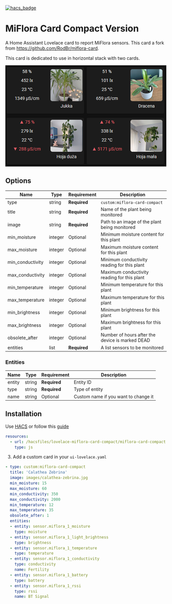 [![hacs_badge](https://img.shields.io/badge/HACS-Custom-orange.svg?style=for-the-badge)](https://github.com/custom-components/hacs)


# MiFlora Card Compact Version

A Home Assistant Lovelace card to report MiFlora sensors.
This card a fork from https://github.com/RodBr/miflora-card.

This card is dedicated to use in horizontal stack with two cards.

![miflora-card-compact](https://github.com/czesiu20/miflora-card-compact/raw/main/miflora-card-compact.png)

## Options

| Name             | Type    | Requirement  | Description                                    |
| ---------------- | ------- | ------------ | ---------------------------------------------- |
| type             | string  | **Required** | `custom:miflora-card-compact`                  |
| title            | string  | **Required** | Name of the plant being monitored              |
| image            | string  | **Required** | Path to an image of the plant being monitored  |
| min_moisture     | integer | Optional     | Minimum moisture content for this plant        |
| max_moisture     | integer | Optional     | Maximum moisture content for this plant        |
| min_conductivity | integer | Optional     | Minimum conductivity reading for this plant    |
| max_conductivity | integer | Optional     | Maximum conductivity reading for this plant    |
| min_temperature  | integer | Optional     | Minimum temperature for this plant             |
| max_temperature  | integer | Optional     | Maximum temperature for this plant             |
| min_brightness   | integer | Optional     | Minimum brightness for this plant              |
| max_brightness   | integer | Optional     | Maximum brightness for this plant              |
| obsolete_after   | integer | Optional     | Number of hours after the device is marked DEAD|
| entities         | list    | **Required** | A list sensors to be monitored                 |

### Entities

| Name             | Type    | Requirement  | Description                                    |
| ---------------- | ------- | ------------ | ---------------------------------------------- |
| entity           | string  | **Required** | Entity ID                                      |
| type             | string  | **Required** | Type of entity                                 |
| name             | string  | Optional     | Custom name if you want to change it           |


## Installation

Use [HACS](https://hacs.xyz) or follow this [guide](https://github.com/thomasloven/hass-config/wiki/Lovelace-Plugins)


```yaml
resources:
  - url: /hacsfiles/lovelace-miflora-card-compact/miflora-card-compact.js
    type: js
```

3. Add a custom card in your `ui-lovelace.yaml`

```yaml
- type: custom:miflora-card-compact
  title: 'Calathea Zebrina'
  image: images/calathea-zebrina.jpg
  min_moisture: 15
  max_moisture: 60
  min_conductivity: 350
  max_conductivity: 2000
  min_temperature: 12
  max_temperature: 35
  obsolete_after: 1
  entities:
  - entity: sensor.miflora_1_moisture
    type: moisture
  - entity: sensor.miflora_1_light_brightness
    type: brightness
  - entity: sensor.miflora_1_temperature
    type: temperature
  - entity: sensor.miflora_1_conductivity
    type: conductivity
    name: Fertility
  - entity: sensor.miflora_1_battery
    type: battery
  - entity: sensor.miflora_1_rssi
    type: rssi
    name: BT Signal
```
